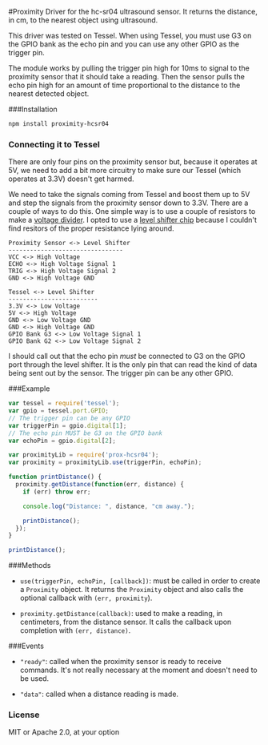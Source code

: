 #Proximity
Driver for the hc-sr04 ultrasound sensor. It returns the distance, in cm, to the nearest object using ultrasound. 

This driver was tested on Tessel. When using Tessel, you must use G3 on the GPIO bank as the echo pin and you can use any other GPIO as the trigger pin.

The module works by pulling the trigger pin high for 10ms to signal to the proximity sensor that it should take a reading. Then the sensor pulls the echo pin high for an amount of time proportional to the distance to the nearest detected object. 

###Installation
```sh
npm install proximity-hcsr04
```

### Connecting it to Tessel
There are only four pins on the proximity sensor but, because it operates at 5V, we need to add a bit more circuitry to make sure our Tessel (which operates at 3.3V) doesn't get harmed. 

We need to take the signals coming from Tessel and boost them up to 5V and step the signals from the proximity sensor down to 3.3V. There are a couple of ways to do this. One simple way is to use a couple of resistors to make a [voltage divider](https://learn.sparkfun.com/tutorials/voltage-dividers/). I opted to use a [level shifter chip](https://www.sparkfun.com/products/12009) because I couldn't find resitors of the proper resistance lying around. 
```
Proximity Sensor <-> Level Shifter  
--------------------------------
VCC <-> High Voltage
ECHO <-> High Voltage Signal 1
TRIG <-> High Voltage Signal 2
GND <-> High Voltage GND

Tessel <-> Level Shifter
-------------------------
3.3V <-> Low Voltage
5V <-> High Voltage
GND <-> Low Voltage GND
GND <-> High Voltage GND
GPIO Bank G3 <-> Low Voltage Signal 1
GPIO Bank G2 <-> Low Voltage Signal 2
```
I should  call out that the echo pin *must* be connected to G3 on the GPIO port through the level shifter. It is the only pin that can read the kind of data being sent out by the sensor. The trigger pin can be any other GPIO.

###Example
```js
var tessel = require('tessel');
var gpio = tessel.port.GPIO;
// The trigger pin can be any GPIO
var triggerPin = gpio.digital[1];
// The echo pin MUST be G3 on the GPIO bank
var echoPin = gpio.digital[2];

var proximityLib = require('prox-hcsr04');
var proximity = proximityLib.use(triggerPin, echoPin);

function printDistance() {
  proximity.getDistance(function(err, distance) {
    if (err) throw err;

    console.log("Distance: ", distance, "cm away.");

    printDistance();
  });
}

printDistance();
```

###Methods

* ```use(triggerPin, echoPin, [callback])```: must be called in order to create a `Proximity` object. It returns the `Proximity` object and also calls the optional callback with `(err, proximity`). 

* ```proximity.getDistance(callback)```: used to make a reading, in centimeters, from the distance sensor. It calls the callback upon completion with `(err, distance)`. 

###Events

* ```"ready"```: called when the proximity sensor is ready to receive commands. It's not really necessary at the moment and doesn't need to be used.

* ```"data"```: called when a distance reading is made.


### License
MIT or Apache 2.0, at your option  
